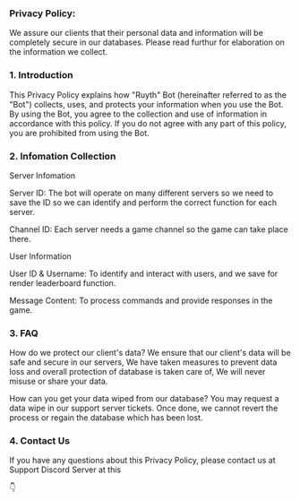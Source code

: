### Privacy Policy:

We assure our clients that their personal data and information will be completely secure in our databases. Please read furthur for elaboration on the information we collect.



### 1. Introduction

This Privacy Policy explains how "Ruyth" Bot (hereinafter referred to as the "Bot") collects, uses, and protects your information when you use the Bot. By using the Bot, you agree to the collection and use of information in accordance with this policy. If you do not agree with any part of this policy, you are prohibited from using the Bot.



### 2. Infomation Collection

Server Infomation

Server ID: The bot will operate on many different servers so we need to save the ID so we can identify and perform the correct function for each server.

Channel ID: Each server needs a game channel so the game can take place there.

User Information

User ID & Username: To identify and interact with users, and we save for render leaderboard function.

Message Content: To process commands and provide responses in the game.

### 3. FAQ

How do we protect our client's data? We ensure that our client's data will be safe and secure in our servers, We have taken measures to prevent data loss and overall protection of database is taken care of, We will never misuse or share your data.

How can you get your data wiped from our database? You may request a data wipe in our support server tickets. Once done, we cannot revert the process or regain the database which has been lost.

### 4. Contact Us

If you have any questions about this Privacy Policy, please contact us at Support Discord Server at this

👇
